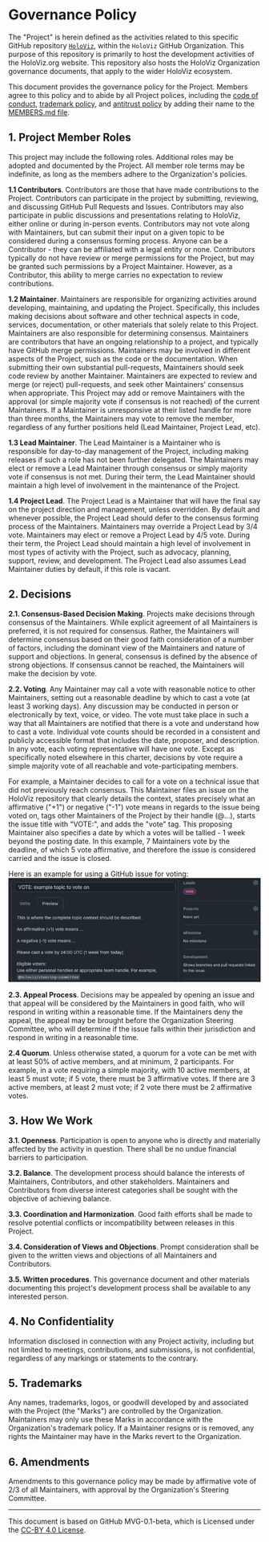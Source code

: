 # Governance Policy

The "Project" is herein defined as the activities related to this specific GitHub repository [`HoloViz`](https://github.com/holoviz/holoviz), within the `HoloViz` GitHub Organization. This purpose of this repository is primarily to host the development activities of the HoloViz.org website. This repository also hosts the HoloViz Organization governance documents, that apply to the wider HoloViz ecosystem.

This document provides the governance policy for the Project. Members agree to this policy and to abide by all Project polices, including the [code of conduct](../org-docs/CODE-OF-CONDUCT.md), [trademark policy](../org-docs/TRADEMARKS.md), and [antitrust policy](../org-docs/ANTITRUST.md) by adding their name to the [MEMBERS.md file](./MEMBERS.md).

## 1. Project Member Roles

This project may include the following roles. Additional roles may be adopted and documented by the Project. All member role terms may be indefinite, as long as the members adhere to the Organization's policies.

**1.1 Contributors**. Contributors are those that have made contributions to the Project. Contributors can participate in the project by submitting, reviewing, and discussing GitHub Pull Requests and Issues. Contributors may also participate in public discussions and presentations relating to HoloViz, either online or during in-person events. Contributors may not vote along with Maintainers, but can submit their input on a given topic to be considered during a consensus forming process. Anyone can be a Contributor - they can be affiliated with a legal entity or none. Contributors typically do not have review or merge permissions for the Project, but may be granted such permissions by a Project Maintainer. However, as a Contributor, this ability to merge carries no expectation to review contributions.

**1.2 Maintainer**. Maintainers are responsible for organizing activities around developing, maintaining, and updating the Project. Specifically, this includes making decisions about software and other technical aspects in code, services, documentation, or other materials that solely relate to this Project. Maintainers are also responsible for determining consensus. Maintainers are contributors that have an ongoing relationship to a project, and typically have GitHub merge permissions. Maintainers may be involved in different aspects of the Project, such as the code or the documentation. When submitting their own substantial pull-requests, Maintainers should seek code review by another Maintainer. Maintainers are expected to review and merge (or reject) pull-requests, and seek other Maintainers' consensus when appropriate. This Project may add or remove Maintainers with the approval (or simple majority vote if consensus is not reached) of the current Maintainers. If a Maintainer is unresponsive at their listed handle for more than three months, the Maintainers may vote to remove the member, regardless of any further positions held (Lead Maintainer, Project Lead, etc).

**1.3 Lead Maintainer**. The Lead Maintainer is a Maintainer who is responsible for day-to-day management of the Project, including making releases if such a role has not been further delegated. The Maintainers may elect or remove a Lead Maintainer through consensus or simply majority vote if consensus is not met. During their term, the Lead Maintainer should maintain a high level of involvement in the maintenance of the Project.

**1.4 Project Lead**. The Project Lead is a Maintainer that will have the final say on the project direction and management, unless overridden. By default and whenever possible, the Project Lead should defer to the consensus forming process of the Maintainers. Maintainers may override a Project Lead by 3/4 vote. Maintainers may elect or remove a Project Lead by 4/5 vote. During their term, the Project Lead should maintain a high level of involvement in most types of activity with the Project, such as advocacy, planning, support, review, and development. The Project Lead also assumes Lead Maintainer duties by default, if this role is vacant.

## 2. Decisions

**2.1. Consensus-Based Decision Making**. Projects make decisions through consensus of the Maintainers. While explicit agreement of all Maintainers is preferred, it is not required for consensus. Rather, the Maintainers will determine consensus based on their good faith consideration of a number of factors, including the dominant view of the Maintainers and nature of support and objections. In general, consensus is defined by the absence of strong objections. If consensus cannot be reached, the Maintainers will make the decision by vote.

**2.2. Voting**. Any Maintainer may call a vote with reasonable notice to other Maintainers, setting out a reasonable deadline by which to cast a vote (at least 3 working days). Any discussion may be conducted in person or electronically by text, voice, or video. The vote must take place in such a way that all Maintainers are notified that there is a vote and understand how to cast a vote. Individual vote counts should be recorded in a consistent and publicly accessible format that includes the date, proposer, and description. In any vote, each voting representative will have one vote. Except as specifically noted elsewhere in this charter, decisions by vote require a simple majority vote of all reachable and vote-participating members.

For example, a Maintainer decides to call for a vote on a technical issue that did not previously reach consensus. This Maintainer files an issue on the HoloViz repository that clearly details the context, states precisely what an affirmative ("+1") or negative ("-1") vote means in regards to the issue being voted on, tags other Maintainers of the Project by their handle (@...), starts the issue title with "VOTE:", and adds the "vote" tag. This proposing Maintainer also specifies a date by which a votes will be tallied - 1 week beyond the posting date. In this example, 7 Maintainers vote by the deadline, of which 5 vote affirmative, and therefore the issue is considered carried and the issue is closed.

Here is an example for using a GitHub issue for voting:
![example-vote](../../_static/example-org-vote.png)

**2.3. Appeal Process**. Decisions may be appealed by opening an issue and that appeal will be considered by the Maintainers in good faith, who will respond in writing within a reasonable time. If the Maintainers deny the appeal, the appeal may be brought before the Organization Steering Committee, who will determine if the issue falls within their jurisdiction and respond in writing in a reasonable time.

**2.4 Quorum**. Unless otherwise stated, a quorum for a vote can be met with at least 50% of active members, and at minimum, 2 participants. For example, in a vote requiring a simple majority, with 10 active members, at least 5 must vote; if 5 vote, there must be 3 affirmative votes. If there are 3 active members, at least 2 must vote; if 2 vote there must be 2 affirmative votes.

## 3. How We Work

**3.1. Openness**. Participation is open to anyone who is directly and materially affected by the activity in question. There shall be no undue financial barriers to participation.

**3.2. Balance**. The development process should balance the interests of Maintainers, Contributors, and other stakeholders. Maintainers and Contributors from diverse interest categories shall be sought with the objective of achieving balance.

**3.3. Coordination and Harmonization**. Good faith efforts shall be made to resolve potential conflicts or incompatibility between releases in this Project.

**3.4. Consideration of Views and Objections**. Prompt consideration shall be given to the written views and objections of all Maintainers and Contributors.

**3.5. Written procedures**. This governance document and other materials documenting this project's development process shall be available to any interested person.

## 4. No Confidentiality

Information disclosed in connection with any Project activity, including but not limited to meetings, contributions, and submissions, is not confidential, regardless of any markings or statements to the contrary.

## 5. Trademarks

Any names, trademarks, logos, or goodwill developed by and associated with the Project (the "Marks") are controlled by the Organization. Maintainers may only use these Marks in accordance with the Organization's trademark policy. If a Maintainer resigns or is removed, any rights the Maintainer may have in the Marks revert to the Organization.

## 6. Amendments

Amendments to this governance policy may be made by affirmative vote of 2/3 of all Maintainers, with approval by the Organization's Steering Committee.

---
This document is based on GitHub MVG-0.1-beta, which is Licensed under the [CC-BY 4.0 License](https://creativecommons.org/licenses/by-sa/4.0/).
